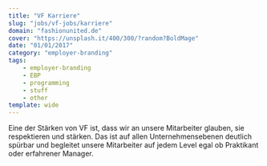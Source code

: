 ```yaml
---
title: "VF Karriere"
slug: "jobs/vf-jobs/karriere"
domain: "fashionunited.de"
cover: "https://unsplash.it/400/300/?random?BoldMage"
date: "01/01/2017"
category: "employer-branding"
tags:
    - employer-branding
    - EBP
    - programming
    - stuff
    - other
template: wide
---
```


Eine der Stärken von VF ist, dass wir an unsere Mitarbeiter glauben, sie respektieren und stärken. Das ist auf allen Unternehmensebenen deutlich spürbar und begleitet unsere Mitarbeiter auf jedem Level egal ob Praktikant oder erfahrener Manager.
